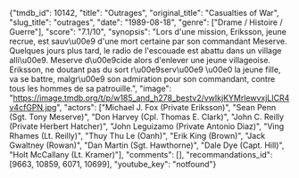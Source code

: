 {"tmdb_id": 10142, "title": "Outrages", "original_title": "Casualties of War", "slug_title": "outrages", "date": "1989-08-18", "genre": ["Drame / Histoire / Guerre"], "score": "7.1/10", "synopsis": "Lors d'une mission, Eriksson, jeune recrue, est sauv\u00e9 d'une mort certaine par son commandant Meserve. Quelques jours plus tard, le radio de l'escouade est abattu dans un village alli\u00e9. Meserve d\u00e9cide alors d'enlever une jeune villageoise. Eriksson, ne doutant pas du sort r\u00e9serv\u00e9 \u00e0 la jeune fille, va se battre, malgr\u00e9 son admiration pour son commandant, contre tous les hommes de sa patrouille.", "image": "https://image.tmdb.org/t/p/w185_and_h278_bestv2/vwIkjKYMrlewvxjLICR4v4cfGPN.jpg", "actors": ["Michael J. Fox (Private Eriksson)", "Sean Penn (Sgt. Tony Meserve)", "Don Harvey (Cpl. Thomas E. Clark)", "John C. Reilly (Private Herbert Hatcher)", "John Leguizamo (Private Antonio Diaz)", "Ving Rhames (Lt. Reilly)", "Thuy Thu Le (Oanh)", "Erik King (Brown)", "Jack Gwaltney (Rowan)", "Dan Martin (Sgt. Hawthorne)", "Dale Dye (Capt. Hill)", "Holt McCallany (Lt. Kramer)"], "comments": [], "recommandations_id": [9663, 10859, 6071, 10699], "youtube_key": "notfound"}
